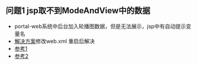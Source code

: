 ## 问题1 jsp取不到ModeAndView中的数据
* portal-web系统中后台加入轮播图数据，但是无法展示，jsp中有自动提示变量名
* [解决方案](https://www.cnblogs.com/yangxianyu/p/8440915.html)修改web.xml 重启后解决
* [参考1](https://segmentfault.com/q/1010000010188302/a-1020000010188501)
* [参考2](https://blog.csdn.net/pruett/article/details/76973828)
